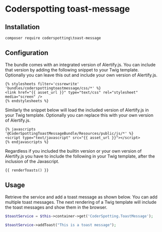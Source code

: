 Coderspotting toast-message
===========================

Installation
-----------

```
composer require coderspotting\toast-message
```

Configuration
-------------

The bundle comes with an integrated version of Alertify.js. You can include that version by
adding the following snippet to your Twig template. Optionally you can leave this out and include
your own version of Alertify.js.

```twig
{% stylesheets filter='cssrewrite' 'bundles/coderspottingtoastmessage/css/*' %}
<link href="{{ asset_url }}" type="text/css" rel="stylesheet" media="screen" />
{% endstylesheets %}
```

Similarly the snippet below will load the included version of Alertify.js in your Twig template.
Optionally you can replace this with your own version of Alertify.js.

```twig
{% javascripts '@CoderSpottingToastMessageBundle/Resources/public/js/*' %}
<script type="text/javascript" src="{{ asset_url }}"></script>
{% endjavascripts %}
```

Regardless if you included the builtin version or your own version of Alertify.js you have to include
the following in your Twig template, after the inclusion of the Javascript.

```twig
{{ renderToasts() }}
```

Usage
-----

Retrieve the service and add a toast message as shown below. You can add multiple toast messages.
The next rendering of a Twig template will include the toast messages and show them in the browser.

```php
$toastService = $this->container->get('CoderSpotting.ToastMessage');

$toastService->addToast("This is a toast message");
```